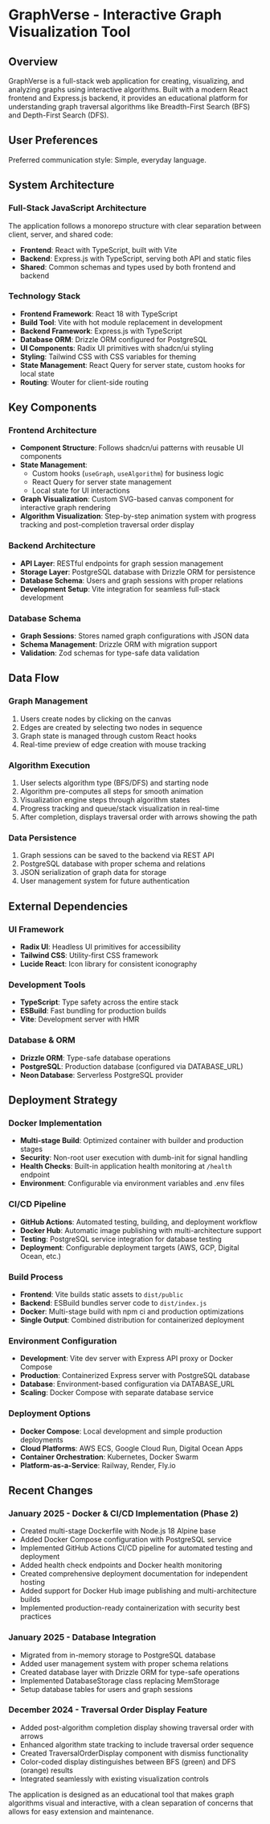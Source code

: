# GraphVerse - Interactive Graph Visualization Tool

## Overview

GraphVerse is a full-stack web application for creating, visualizing, and analyzing graphs using interactive algorithms. Built with a modern React frontend and Express.js backend, it provides an educational platform for understanding graph traversal algorithms like Breadth-First Search (BFS) and Depth-First Search (DFS).

## User Preferences

Preferred communication style: Simple, everyday language.

## System Architecture

### Full-Stack JavaScript Architecture
The application follows a monorepo structure with clear separation between client, server, and shared code:
- **Frontend**: React with TypeScript, built with Vite
- **Backend**: Express.js with TypeScript, serving both API and static files
- **Shared**: Common schemas and types used by both frontend and backend

### Technology Stack
- **Frontend Framework**: React 18 with TypeScript
- **Build Tool**: Vite with hot module replacement in development
- **Backend Framework**: Express.js with TypeScript
- **Database ORM**: Drizzle ORM configured for PostgreSQL
- **UI Components**: Radix UI primitives with shadcn/ui styling
- **Styling**: Tailwind CSS with CSS variables for theming
- **State Management**: React Query for server state, custom hooks for local state
- **Routing**: Wouter for client-side routing

## Key Components

### Frontend Architecture
- **Component Structure**: Follows shadcn/ui patterns with reusable UI components
- **State Management**: 
  - Custom hooks (`useGraph`, `useAlgorithm`) for business logic
  - React Query for server state management
  - Local state for UI interactions
- **Graph Visualization**: Custom SVG-based canvas component for interactive graph rendering
- **Algorithm Visualization**: Step-by-step animation system with progress tracking and post-completion traversal order display

### Backend Architecture
- **API Layer**: RESTful endpoints for graph session management
- **Storage Layer**: PostgreSQL database with Drizzle ORM for persistence
- **Database Schema**: Users and graph sessions with proper relations
- **Development Setup**: Vite integration for seamless full-stack development

### Database Schema
- **Graph Sessions**: Stores named graph configurations with JSON data
- **Schema Management**: Drizzle ORM with migration support
- **Validation**: Zod schemas for type-safe data validation

## Data Flow

### Graph Management
1. Users create nodes by clicking on the canvas
2. Edges are created by selecting two nodes in sequence
3. Graph state is managed through custom React hooks
4. Real-time preview of edge creation with mouse tracking

### Algorithm Execution
1. User selects algorithm type (BFS/DFS) and starting node
2. Algorithm pre-computes all steps for smooth animation
3. Visualization engine steps through algorithm states
4. Progress tracking and queue/stack visualization in real-time
5. After completion, displays traversal order with arrows showing the path

### Data Persistence
1. Graph sessions can be saved to the backend via REST API
2. PostgreSQL database with proper schema and relations
3. JSON serialization of graph data for storage
4. User management system for future authentication

## External Dependencies

### UI Framework
- **Radix UI**: Headless UI primitives for accessibility
- **Tailwind CSS**: Utility-first CSS framework
- **Lucide React**: Icon library for consistent iconography

### Development Tools
- **TypeScript**: Type safety across the entire stack
- **ESBuild**: Fast bundling for production builds
- **Vite**: Development server with HMR

### Database & ORM
- **Drizzle ORM**: Type-safe database operations
- **PostgreSQL**: Production database (configured via DATABASE_URL)
- **Neon Database**: Serverless PostgreSQL provider

## Deployment Strategy

### Docker Implementation
- **Multi-stage Build**: Optimized container with builder and production stages
- **Security**: Non-root user execution with dumb-init for signal handling
- **Health Checks**: Built-in application health monitoring at `/health` endpoint
- **Environment**: Configurable via environment variables and .env files

### CI/CD Pipeline
- **GitHub Actions**: Automated testing, building, and deployment workflow
- **Docker Hub**: Automatic image publishing with multi-architecture support
- **Testing**: PostgreSQL service integration for database testing
- **Deployment**: Configurable deployment targets (AWS, GCP, Digital Ocean, etc.)

### Build Process
- **Frontend**: Vite builds static assets to `dist/public`
- **Backend**: ESBuild bundles server code to `dist/index.js`
- **Docker**: Multi-stage build with npm ci and production optimizations
- **Single Output**: Combined distribution for containerized deployment

### Environment Configuration
- **Development**: Vite dev server with Express API proxy or Docker Compose
- **Production**: Containerized Express server with PostgreSQL database
- **Database**: Environment-based configuration via DATABASE_URL
- **Scaling**: Docker Compose with separate database service

### Deployment Options
- **Docker Compose**: Local development and simple production deployments
- **Cloud Platforms**: AWS ECS, Google Cloud Run, Digital Ocean Apps
- **Container Orchestration**: Kubernetes, Docker Swarm
- **Platform-as-a-Service**: Railway, Render, Fly.io

## Recent Changes

### January 2025 - Docker & CI/CD Implementation (Phase 2)
- Created multi-stage Dockerfile with Node.js 18 Alpine base
- Added Docker Compose configuration with PostgreSQL service  
- Implemented GitHub Actions CI/CD pipeline for automated testing and deployment
- Added health check endpoints and Docker health monitoring
- Created comprehensive deployment documentation for independent hosting
- Added support for Docker Hub image publishing and multi-architecture builds
- Implemented production-ready containerization with security best practices

### January 2025 - Database Integration
- Migrated from in-memory storage to PostgreSQL database
- Added user management system with proper schema relations
- Created database layer with Drizzle ORM for type-safe operations
- Implemented DatabaseStorage class replacing MemStorage
- Setup database tables for users and graph sessions

### December 2024 - Traversal Order Display Feature
- Added post-algorithm completion display showing traversal order with arrows
- Enhanced algorithm state tracking to include traversal order sequence
- Created TraversalOrderDisplay component with dismiss functionality
- Color-coded display distinguishes between BFS (green) and DFS (orange) results
- Integrated seamlessly with existing visualization controls

The application is designed as an educational tool that makes graph algorithms visual and interactive, with a clean separation of concerns that allows for easy extension and maintenance.